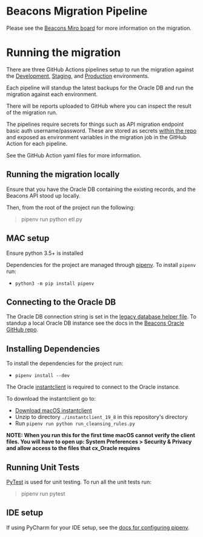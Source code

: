 # Beacons Migration Pipeline

Please see the [Beacons Miro board](https://miro.com/app/board/o9J_lRB60BQ=/) for more information on the migration.

# Running the migration

There are three GitHub Actions pipelines setup to run the migration against the [Development](https://github.com/mcagov/beacons-etl/actions/workflows/dev-migration.yml), [Staging](https://github.com/mcagov/beacons-etl/actions/workflows/staging-migration.yml), and [Production](https://github.com/mcagov/beacons-etl/actions/workflows/production-migration.yml) environments.

Each pipeline will standup the latest backups for the Oracle DB and run the migration against each environment. 

There will be reports uploaded to GitHub where you can inspect the result of the migration run.

The pipelines require secrets for things such as API migration endpoint basic auth username/password. These are stored as secrets [within the repo](https://github.com/mcagov/beacons-etl/settings/secrets/actions) and exposed as environment variables in the migration job in the GitHub Action for each pipeline.

See the GitHub Action yaml files for more information.

## Running the migration locally

Ensure that you have the Oracle DB containing the existing records, and the Beacons API stood up locally.

Then, from the root of the project run the following:

> pipenv run python etl.py

## MAC setup

Ensure python 3.5+ is installed

Dependencies for the project are managed through [pipenv](https://pipenv.pypa.io/en/latest/#install-pipenv-today). To install `pipenv` run:

- `python3 -m pip install pipenv`

## Connecting to the Oracle DB

The Oracle DB connection string is set in the [legacy database helper file](src/helpers/legacy_database_helper.py). To standup a local Oracle DB instance
see the docs in the [Beacons Oracle GitHub repo](https://github.com/mcagov/beacons-oracle#restoring-the-latest-backups-locally).

## Installing Dependencies

To install the dependencies for the project run:

- `pipenv install --dev`

The Oracle [instantclient](https://www.oracle.com/database/technologies/instant-client/downloads.html) is required to connect to the Oracle instance.

To download the instantclient go to:

- [Download macOS instantclient](https://download.oracle.com/otn_software/mac/instantclient/198000/instantclient-basic-macos.x64-19.8.0.0.0dbru.zip)
- Unzip to directory `./instantclient_19_8` in this repository's directory
- Run `pipenv run python run_cleansing_rules.py`

**NOTE: When you run this for the first time macOS cannot verify the client files. You will have to open up: System Preferences > Security & Privacy and allow access to the files that cx_Oracle requires**

## Running Unit Tests

[PyTest](https://docs.pytest.org/en/6.2.x/contents.html) is used for unit testing. To run all the unit tests run:

> pipenv run pytest

## IDE setup

If using PyCharm for your IDE setup, see the [docs for configuring pipenv](https://www.jetbrains.com/help/pycharm/pipenv.html#pipenv-existing-project).
